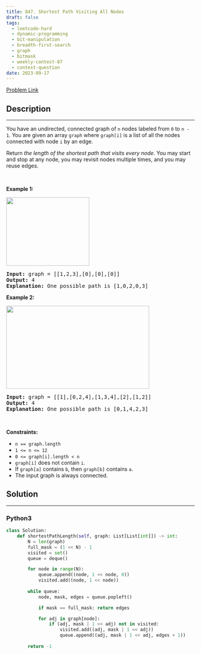 ```yaml
---
title: 847. Shortest Path Visiting All Nodes
draft: false
tags: 
  - leetcode-hard
  - dynamic-programming
  - bit-manipulation
  - breadth-first-search
  - graph
  - bitmask
  - weekly-contest-87
  - contest-question
date: 2023-09-17
---
```


[Problem Link](https://leetcode.com/problems/shortest-path-visiting-all-nodes/)

## Description

---
<p>You have an undirected, connected graph of <code>n</code> nodes labeled from <code>0</code> to <code>n - 1</code>. You are given an array <code>graph</code> where <code>graph[i]</code> is a list of all the nodes connected with node <code>i</code> by an edge.</p>

<p>Return <em>the length of the shortest path that visits every node</em>. You may start and stop at any node, you may revisit nodes multiple times, and you may reuse edges.</p>

<p>&nbsp;</p>
<p><strong class="example">Example 1:</strong></p>
<img alt="" src="https://assets.leetcode.com/uploads/2021/05/12/shortest1-graph.jpg" style="width: 222px; height: 183px;" />
<pre>
<strong>Input:</strong> graph = [[1,2,3],[0],[0],[0]]
<strong>Output:</strong> 4
<strong>Explanation:</strong> One possible path is [1,0,2,0,3]
</pre>

<p><strong class="example">Example 2:</strong></p>
<img alt="" src="https://assets.leetcode.com/uploads/2021/05/12/shortest2-graph.jpg" style="width: 382px; height: 222px;" />
<pre>
<strong>Input:</strong> graph = [[1],[0,2,4],[1,3,4],[2],[1,2]]
<strong>Output:</strong> 4
<strong>Explanation:</strong> One possible path is [0,1,4,2,3]
</pre>

<p>&nbsp;</p>
<p><strong>Constraints:</strong></p>

<ul>
	<li><code>n == graph.length</code></li>
	<li><code>1 &lt;= n &lt;= 12</code></li>
	<li><code>0 &lt;= graph[i].length &lt;&nbsp;n</code></li>
	<li><code>graph[i]</code> does not contain <code>i</code>.</li>
	<li>If <code>graph[a]</code> contains <code>b</code>, then <code>graph[b]</code> contains <code>a</code>.</li>
	<li>The input graph is always connected.</li>
</ul>


## Solution

---
### Python3
``` py title='shortest-path-visiting-all-nodes'
class Solution:
    def shortestPathLength(self, graph: List[List[int]]) -> int:
        N = len(graph)
        full_mask = (1 << N) - 1
        visited = set()
        queue = deque()

        for node in range(N):
            queue.append((node, 1 << node, 0))
            visited.add((node, 1 << node))
        
        while queue:
            node, mask, edges = queue.popleft()

            if mask == full_mask: return edges

            for adj in graph[node]:
                if (adj, mask | 1 << adj) not in visited:
                    visited.add((adj, mask | 1 << adj))
                    queue.append((adj, mask | 1 << adj, edges + 1))
        
        return -1
```

